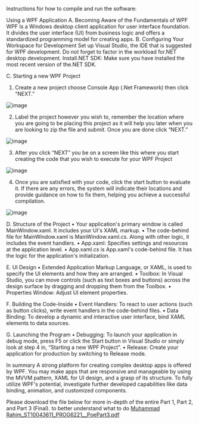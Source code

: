Instructions for how to compile and run the software:

Using a WPF Application 
A.	Becoming Aware of the Fundamentals of WPF
WPF Is a Windows desktop client application for user interface foundation. It divides the user interface (UI) from business logic and offers a standardized programming model for creating apps.
B.	Configuring Your Workspace for Development
Set up Visual Studio, the IDE that is suggested for WPF development. Do not forget to factor in the workload for.NET desktop development.
Install.NET SDK: Make sure you have installed the most recent version of the.NET SDK.

C.	Starting a new WPF Project

1.	Create a new project choose Console App (.Net Framework) then click “NEXT.”

 ![image](https://github.com/MuhammadRahimST10043611/ProgPoePart3/assets/129936056/3da6f190-d670-40ba-b2a8-bc4c4a383c35)

2.	Label the project however you wish to, remember the location where you are going to be placing this project as it will help you later when you are looking to zip the file and submit. Once you are done click “NEXT.”
   
![image](https://github.com/MuhammadRahimST10043611/ProgPoePart3/assets/129936056/a67be2d1-b42c-4a1c-8641-1fede0be6750)

3.	After you click “NEXT” you be on a screen like this where you start creating the code that you wish to execute for your WPF Project
 
![image](https://github.com/MuhammadRahimST10043611/ProgPoePart3/assets/129936056/bf4d9999-a206-4c13-a03c-ad2245f26894)


4.	Once you are satisfied with your code, click the start button to evaluate it. If there are any errors, the system will indicate their locations and provide guidance on how to fix them, helping you achieve a successful compilation.
 
![image](https://github.com/MuhammadRahimST10043611/ProgPoePart3/assets/129936056/5fba200e-c7b0-4c3e-b303-ec76b8d4253c)

D.	Structure of the Project
•	Your application's primary window is called MainWindow.xaml. It includes your UI's XAML markup.
•	The code-behind file for MainWindow.xaml is MainWindow.xaml.cs. Along with other logic, it includes the event handlers.
•	App.xaml: Specifies settings and resources at the application level.
•	App.xaml.cs is App.xaml's code-behind file. It has the logic for the application's initialization.

E.	UI Design
•	Extended Application Markup Language, or XAML, is used to specify the UI elements and how they are arranged.
•	Toolbox: In Visual Studio, you can move controls (such as text boxes and buttons) across the design surface by dragging and dropping them from the Toolbox.
•	Properties Window: Adjust UI element properties.

F.	Building the Code-Inside
•	Event Handlers: To react to user actions (such as button clicks), write event handlers in the code-behind files.
•	Data Binding: To develop a dynamic and interactive user interface, bind XAML elements to data sources.

G.	Launching the Program
•	Debugging: To launch your application in debug mode, press F5 or click the Start button in Visual Studio or simply look at step 4 in, “Starting a new WPF Project”.
•	Release: Create your application for production by switching to Release mode.

In summary
A strong platform for creating complex desktop apps is offered by WPF. You may make apps that are responsive and manageable by using the MVVM pattern, XAML for UI design, and a grasp of its structure. To fully utilize WPF's potential, investigate further developed capabilities like data binding, animation, and customized components.

Please download the file below for more in-depth of the entire Part 1, Part 2, and Part 3 (Final). to better understand what to do
[Muhammad Rahim_ST10043611_PROG6221__PoePart3.pdf](https://github.com/user-attachments/files/15989662/Muhammad.Rahim_ST10043611_PROG6221__PoePart3.pdf)
